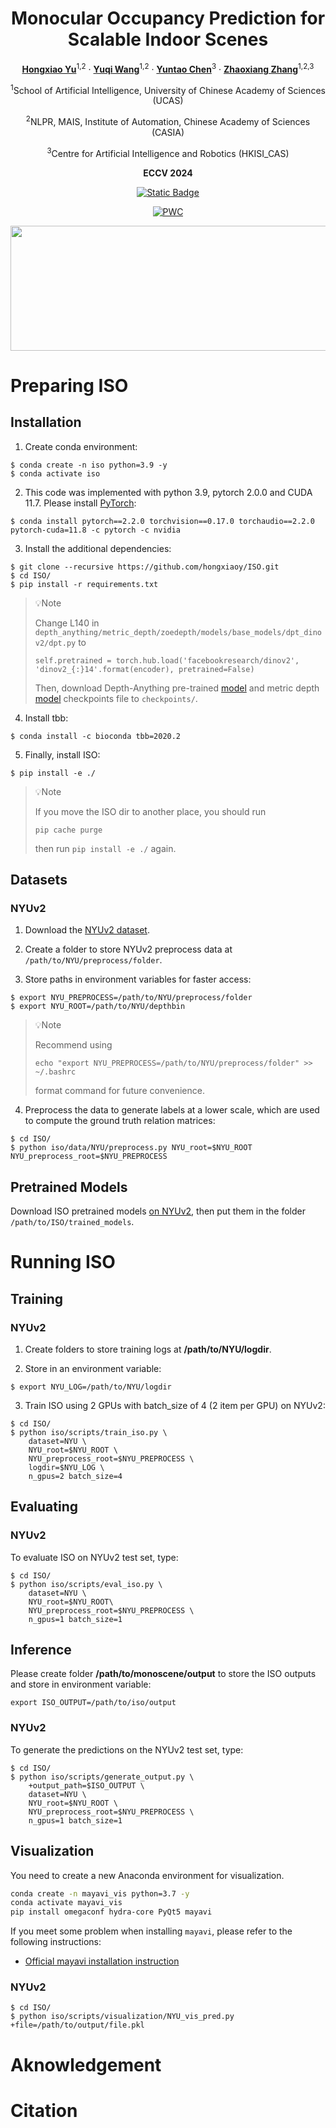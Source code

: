 <div align="center">
<h1>Monocular Occupancy Prediction for Scalable Indoor Scenes</h1>

[**Hongxiao Yu**](https://orcid.org/0009-0003-9249-2726)<sup>1,2</sup> · [**Yuqi Wang**](https://orcid.org/0000-0002-6360-1431)<sup>1,2</sup> · [**Yuntao Chen**](https://orcid.org/0000-0002-9555-1897)<sup>3</sup> · [**Zhaoxiang Zhang**](https://orcid.org/0000-0003-2648-3875)<sup>1,2,3</sup>

<sup>1</sup>School of Artificial Intelligence, University of Chinese Academy of Sciences (UCAS)

<sup>2</sup>NLPR, MAIS, Institute of Automation, Chinese Academy of Sciences (CASIA)

<sup>3</sup>Centre for Artificial Intelligence and Robotics (HKISI_CAS)

**ECCV 2024**

[![Static Badge](https://img.shields.io/badge/arxiv-ISO-red)](https://arxiv.org/abs/2407.11730)

[![PWC](https://img.shields.io/endpoint.svg?url=https://paperswithcode.com/badge/monocular-occupancy-prediction-for-scalable/3d-semantic-scene-completion-from-a-single)](https://paperswithcode.com/sota/3d-semantic-scene-completion-from-a-single?p=monocular-occupancy-prediction-for-scalable)


<img src="NYUv2.gif" width = "800" height = "200" />

</div>

# Preparing ISO

## Installation

1. Create conda environment:

```
$ conda create -n iso python=3.9 -y
$ conda activate iso
```
2. This code was implemented with python 3.9, pytorch 2.0.0 and CUDA 11.7. Please install [PyTorch](https://pytorch.org/): 

```
$ conda install pytorch==2.2.0 torchvision==0.17.0 torchaudio==2.2.0 pytorch-cuda=11.8 -c pytorch -c nvidia
```

3. Install the additional dependencies:

```
$ git clone --recursive https://github.com/hongxiaoy/ISO.git
$ cd ISO/
$ pip install -r requirements.txt
```

> :bulb:Note
> 
> Change L140 in ```depth_anything/metric_depth/zoedepth/models/base_models/dpt_dinov2/dpt.py``` to
> 
> ```self.pretrained = torch.hub.load('facebookresearch/dinov2', 'dinov2_{:}14'.format(encoder), pretrained=False)```
>
> Then, download Depth-Anything pre-trained [model](https://github.com/LiheYoung/Depth-Anything/tree/main#no-network-connection-cannot-load-these-models) and metric depth [model](https://github.com/LiheYoung/Depth-Anything/tree/main/metric_depth#evaluation) checkpoints file to ```checkpoints/```.

4. Install tbb:

```
$ conda install -c bioconda tbb=2020.2
```

5. Finally, install ISO:

```
$ pip install -e ./
```

> :bulb:Note
> 
> If you move the ISO dir to another place, you should run
>
> ```pip cache purge```
>
> then run ```pip install -e ./``` again.

## Datasets

### NYUv2

1. Download the [NYUv2 dataset](https://www.rocq.inria.fr/rits_files/computer-vision/monoscene/nyu.zip).

2. Create a folder to store NYUv2 preprocess data at `/path/to/NYU/preprocess/folder`.

3. Store paths in environment variables for faster access:

```
$ export NYU_PREPROCESS=/path/to/NYU/preprocess/folder
$ export NYU_ROOT=/path/to/NYU/depthbin 
```

> :bulb:Note
> 
> Recommend using
> 
> ```echo "export NYU_PREPROCESS=/path/to/NYU/preprocess/folder" >> ~/.bashrc```
> 
> format command for future convenience.

4. Preprocess the data to generate labels at a lower scale, which are used to compute the ground truth relation matrices:

```
$ cd ISO/
$ python iso/data/NYU/preprocess.py NYU_root=$NYU_ROOT NYU_preprocess_root=$NYU_PREPROCESS
```

## Pretrained Models

Download ISO pretrained models [on NYUv2](https://huggingface.co/hongxiaoy/ISO/tree/main), then put them in the folder `/path/to/ISO/trained_models`.

# Running ISO

## Training

### NYUv2

1. Create folders to store training logs at **/path/to/NYU/logdir**.

2. Store in an environment variable:

```
$ export NYU_LOG=/path/to/NYU/logdir
```

3.  Train ISO using 2 GPUs with batch_size of 4 (2 item per GPU) on NYUv2:
```
$ cd ISO/
$ python iso/scripts/train_iso.py \
    dataset=NYU \
    NYU_root=$NYU_ROOT \
    NYU_preprocess_root=$NYU_PREPROCESS \
    logdir=$NYU_LOG \
    n_gpus=2 batch_size=4
```

## Evaluating

### NYUv2

To evaluate ISO on NYUv2 test set, type:

```
$ cd ISO/
$ python iso/scripts/eval_iso.py \
    dataset=NYU \
    NYU_root=$NYU_ROOT\
    NYU_preprocess_root=$NYU_PREPROCESS \
    n_gpus=1 batch_size=1
```

## Inference

Please create folder **/path/to/monoscene/output** to store the ISO outputs and store in environment variable:

```
export ISO_OUTPUT=/path/to/iso/output
```

### NYUv2

To generate the predictions on the NYUv2 test set, type:

```
$ cd ISO/
$ python iso/scripts/generate_output.py \
    +output_path=$ISO_OUTPUT \
    dataset=NYU \
    NYU_root=$NYU_ROOT \
    NYU_preprocess_root=$NYU_PREPROCESS \
    n_gpus=1 batch_size=1
```

## Visualization

You need to create a new Anaconda environment for visualization.

```bash
conda create -n mayavi_vis python=3.7 -y
conda activate mayavi_vis
pip install omegaconf hydra-core PyQt5 mayavi
```

If you meet some problem when installing `mayavi`, please refer to the following instructions:

- [Official mayavi installation instruction](https://docs.enthought.com/mayavi/installation.html)


### NYUv2 
```
$ cd ISO/
$ python iso/scripts/visualization/NYU_vis_pred.py +file=/path/to/output/file.pkl
```


# Aknowledgement
# Citation
